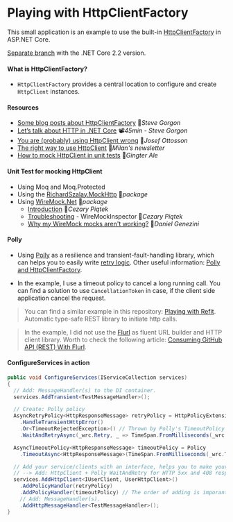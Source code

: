 # Playing with HttpClientFactory
This small application is an example to use the built-in [HttpClientFactory](https://docs.microsoft.com/en-ie/aspnet/core/fundamentals/http-requests?view=aspnetcore-3.0) in ASP.NET Core.

[Separate branch](https://github.com/19balazs86/PlayingWithHttpClientFactory/tree/netcoreapp2.2) with the .NET Core 2.2 version.

#### What is HttpClientFactory?
- `HttpClientFactory` provides a central location to configure and create `HttpClient` instances.

#### Resources
- [Some blog posts about HttpClientFactory](https://www.stevejgordon.co.uk/tag/httpclientfactory) 📓*Steve Gorgon*
- [Let’s talk about HTTP in .NET Core](https://www.youtube.com/watch?v=Ssii6AwF7Uc) 📽️*45min - Steve Gorgon*
- [You are (probably) using HttpClient wrong](https://josefottosson.se/you-are-probably-still-using-httpclient-wrong-and-it-is-destabilizing-your-software) 📓*Josef Ottosson*
- [The right way to use HttpClient](https://www.milanjovanovic.tech/blog/the-right-way-to-use-httpclient-in-dotnet) 📓*Milan's newsletter*
- [How to mock HttpClient in unit tests](https://gingter.org/2018/07/26/how-to-mock-httpclient-in-your-net-c-unit-tests) 📓*Gingter Ale*

#### Unit Test for mocking HttpClient

- Using Moq and Moq.Protected
- Using the [RichardSzalay.MockHttp](https://github.com/richardszalay/mockhttp) 👤*package*
- Using [WireMock.Net](https://github.com/WireMock-Net/WireMock.Net) 👤*package*
  - [Introduction](https://cezarypiatek.github.io/post/mocking-outgoing-http-requests-p1) 📓*Cezary Piątek*
  - [Troubleshooting](https://cezarypiatek.github.io/post/mocking-outgoing-http-requests-p2) - WireMockInspector 📓*Cezary Piątek*
  - [Why my WireMock mocks aren't working?](https://blog.genezini.com/p/why-my-wiremock-mocks-arent-working) 📓*Daniel Genezini*


#### Polly
- Using [Polly](https://github.com/App-vNext/Polly) as a resilience and transient-fault-handling library, which can helps you to easily write [retry logic](https://learn.microsoft.com/en-ie/aspnet/core/fundamentals/http-requests?view=aspnetcore-7.0#use-polly-based-handlers). Other useful information: [Polly and HttpClientFactory](https://github.com/App-vNext/Polly/wiki/Polly-and-HttpClientFactory).

- In the example, I use a timeout policy to cancel a long running call. You can find a solution to use `CancellationToken` in case, if the client side application cancel the request.

> You can find a similar example in this repository: [Playing with Refit](https://github.com/19balazs86/PlayingWithRefit). Automatic type-safe REST library to initiate http calls.

> In the example, I did not use the [Flurl](https://flurl.io) as fluent URL builder and HTTP client library. Worth to check the following article: [Consuming GitHub API (REST) With Flurl](https://code-maze.com/consuming-github-api-rest-with-flurl).

#### ConfigureServices in action
```csharp
public void ConfigureServices(IServiceCollection services)
{
  // Add: MessageHandler(s) to the DI container.
  services.AddTransient<TestMessageHandler>();

  // Create: Polly policy
  AsyncRetryPolicy<HttpResponseMessage> retryPolicy = HttpPolicyExtensions
    .HandleTransientHttpError()
    .Or<TimeoutRejectedException>() // Thrown by Polly's TimeoutPolicy if the inner call gets timeout.
    .WaitAndRetryAsync(_wrc.Retry, _ => TimeSpan.FromMilliseconds(_wrc.Wait));

  AsyncTimeoutPolicy<HttpResponseMessage> timeoutPolicy = Policy
    .TimeoutAsync<HttpResponseMessage>(TimeSpan.FromMilliseconds(_wrc.Timeout));

  // Add your service/clients with an interface, helps you to make your business logic testable.
  // --> Add: HttpClient + Polly WaitAndRetry for HTTP 5xx and 408 responses.
  services.AddHttpClient<IUserClient, UserHttpClient>()
    .AddPolicyHandler(retryPolicy)
    .AddPolicyHandler(timeoutPolicy) // The order of adding is imporant!
    // Add: MessageHandler(s).
    .AddHttpMessageHandler<TestMessageHandler>();
}
```
